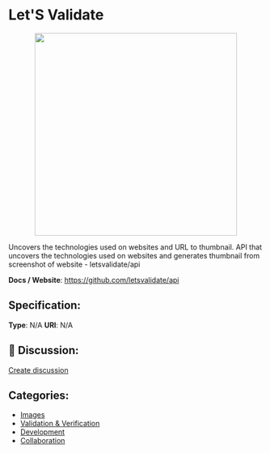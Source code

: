 # Let'S Validate
<p align="center">
    <img width="400" src="https://raw.githubusercontent.com/apis-list/apis-list/main/apis/lets-validate/logo_256x256.png" />
</p>

Uncovers the technologies used on websites and URL to thumbnail.  API that uncovers the technologies used on websites and generates thumbnail from screenshot of website - letsvalidate/api

**Docs / Website**: https://github.com/letsvalidate/api

## Specification:
**Type**:  N/A 
**URI**:  N/A 

## 💬 Discussion:
[Create discussion](https://github.com/apis-list/apis-list/discussions/new)

## Categories:
- [Images](https://github.com/apis-list/apis-list#images)
- [Validation & Verification](https://github.com/apis-list/apis-list#validation-and-verification)
- [Development](https://github.com/apis-list/apis-list#development)
- [Collaboration](https://github.com/apis-list/apis-list#collaboration)




